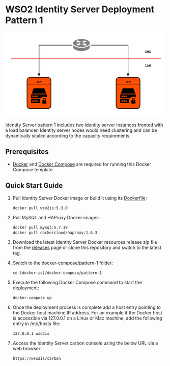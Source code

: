 # WSO2 Identity Server Deployment Pattern 1

![alt tag](images/deployment-architecture.png)

Identity Server pattern 1 includes two identity server instances fronted with a load balancer. Identity server nodes would need clustering and can be dynamically scaled according to the capacity requirements.

## Prerequisites

 * [Docker](https://www.docker.com/get-docker) and [Docker Compose](https://docs.docker.com/compose/install/#install-compose) are required for running this Docker Compose template.

## Quick Start Guide

  1. Pull Identity Server Docker image or build it using its [Dockerfile](../../dockerfile/README.md):
     ```
     docker pull wso2is:5.3.0
     ```

  2. Pull MySQL and HAProxy Docker images:
     ```
     docker pull mysql:5.7.19
     docker pull dockercloud/haproxy:1.6.3
     ```

  3. Download the latest Identity Server Docker resources release zip file from the [releases](https://github.com/wso2/docker-is/releases) page or clone this repository and switch to the latest tag.

  4. Switch to the docker-compose/pattern-1 folder:
     ```
     cd [docker-is]/docker-compose/pattern-1
     ```

  5. Execute the following Docker Compose command to start the deployment:
     ```
     docker-compose up
     ```

  6. Once the deployment process is complete add a host entry pointing to the Docker host machine IP address. For an example if the Docker host is accessible via 127.0.0.1 on a Linux or Mac machine, add the following entry in /etc/hosts file:

     ```
     127.0.0.1 wso2is
     ```

  7. Access the Identity Server carbon console using the below URL via a web browser:
     ```
     https://wso2is/carbon
     ```